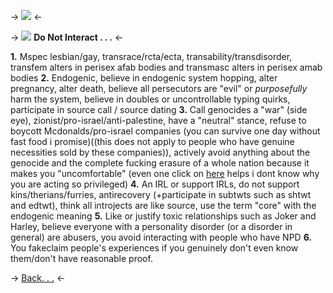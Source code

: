 -> ![](https://media.discordapp.net/attachments/1104679351489933376/1198776223258648649/a.png?ex=65c0225b&is=65adad5b&hm=babd4f1fc4b9e82af176fb3a2b34f9f94da3db17cbdf128f241a9da39a6157d2&=&format=webp&quality=lossless) <-

-> ![](https://files.catbox.moe/962ics.gif) **Do Not Interact . . .** <-

**1.** Mspec lesbian/gay, transrace/rcta/ecta, transability/transdisorder, transfem alters in perisex afab bodies and transmasc alters in perisex amab bodies
**2.** Endogenic, believe in endogenic system hopping, alter pregnancy, alter death, believe all persecutors are "evil" or *purposefully* harm the system, believe in doubles or uncontrollable typing quirks, participate in source call / source dating
**3.** Call genocides a "war" (side eye), zionist/pro-israel/anti-palestine, have a "neutral" stance, refuse to boycott Mcdonalds/pro-israel companies (you can survive one day without fast food i promise)((this does not apply to people who have genuine necessities sold by these companies)), actively avoid anything about the genocide and the complete fucking erasure of a whole nation because it makes you "uncomfortable" (even one click on [here](https://arab.org) helps i dont know why you are acting so privileged)
**4.** An IRL or support IRLs, do not support kins/therians/furries, antirecovery (+participate in subtwts such as shtwt and edtwt), think all introjects are like source, use the term "core" with the endogenic meaning
**5.** Like or justify toxic relationships such as Joker and Harley, believe everyone with a personality disorder (or a disorder in general) are abusers, you avoid interacting with people who have NPD
**6.** You fakeclaim people's experiences if you genuinely don't even know them/don't have reasonable proof.

-> [Back. . .](https://rentry.co/imvengeance) <-